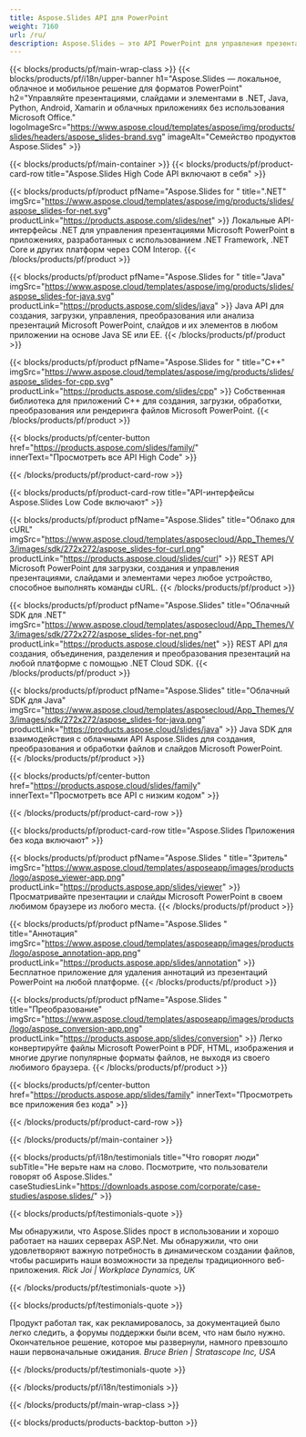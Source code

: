 ```yaml
---
title: Aspose.Slides API для PowerPoint
weight: 7160
url: /ru/
description: Aspose.Slides — это API PowerPoint для управления презентациями, а облако предоставляет облачный API слайдов.
---
```


{{< blocks/products/pf/main-wrap-class >}}
{{< blocks/products/pf/i18n/upper-banner h1="Aspose.Slides — локальное, облачное и мобильное решение для форматов PowerPoint" h2="Управляйте презентациями, слайдами и элементами в .NET, Java, Python, Android, Xamarin и облачных приложениях без использования Microsoft Office." logoImageSrc="https://www.aspose.cloud/templates/aspose/img/products/slides/headers/aspose_slides-brand.svg" imageAlt="Семейство продуктов Aspose.Slides" >}}

{{< blocks/products/pf/main-container >}}
{{< blocks/products/pf/product-card-row title="Aspose.Slides High Code API включают в себя" >}}

{{< blocks/products/pf/product pfName="Aspose.Slides for " title=".NET" imgSrc="https://www.aspose.cloud/templates/aspose/img/products/slides/aspose_slides-for-net.svg" productLink="https://products.aspose.com/slides/net" >}}
Локальные API-интерфейсы .NET для управления презентациями Microsoft PowerPoint в приложениях, разработанных с использованием .NET Framework, .NET Core и других платформ через COM Interop.
{{< /blocks/products/pf/product >}}

{{< blocks/products/pf/product pfName="Aspose.Slides for " title="Java" imgSrc="https://www.aspose.cloud/templates/aspose/img/products/slides/aspose_slides-for-java.svg" productLink="https://products.aspose.com/slides/java" >}}
Java API для создания, загрузки, управления, преобразования или анализа презентаций Microsoft PowerPoint, слайдов и их элементов в любом приложении на основе Java SE или EE.
{{< /blocks/products/pf/product >}}

{{< blocks/products/pf/product pfName="Aspose.Slides for " title="C++" imgSrc="https://www.aspose.cloud/templates/aspose/img/products/slides/aspose_slides-for-cpp.svg" productLink="https://products.aspose.com/slides/cpp" >}}
Собственная библиотека для приложений C++ для создания, загрузки, обработки, преобразования или рендеринга файлов Microsoft PowerPoint.
{{< /blocks/products/pf/product >}}

{{< blocks/products/pf/center-button href="https://products.aspose.com/slides/family/" innerText="Просмотреть все API High Code" >}}

{{< /blocks/products/pf/product-card-row >}}

{{< blocks/products/pf/product-card-row title="API-интерфейсы Aspose.Slides Low Code включают" >}}

{{< blocks/products/pf/product pfName="Aspose.Slides" title="Облако для cURL" imgSrc="https://www.aspose.cloud/templates/asposecloud/App_Themes/V3/images/sdk/272x272/aspose_slides-for-curl.png" productLink="https://products.aspose.cloud/slides/curl" >}}
REST API Microsoft PowerPoint для загрузки, создания и управления презентациями, слайдами и элементами через любое устройство, способное выполнять команды cURL.
{{< /blocks/products/pf/product >}}

{{< blocks/products/pf/product pfName="Aspose.Slides" title="Облачный SDK для .NET" imgSrc="https://www.aspose.cloud/templates/asposecloud/App_Themes/V3/images/sdk/272x272/aspose_slides-for-net.png" productLink="https://products.aspose.cloud/slides/net" >}}
REST API для создания, объединения, разделения и преобразования презентаций на любой платформе с помощью .NET Cloud SDK.
{{< /blocks/products/pf/product >}}

{{< blocks/products/pf/product pfName="Aspose.Slides" title="Облачный SDK для Java" imgSrc="https://www.aspose.cloud/templates/asposecloud/App_Themes/V3/images/sdk/272x272/aspose_slides-for-java.png" productLink="https://products.aspose.cloud/slides/java" >}}
Java SDK для взаимодействия с облачными API Aspose.Slides для создания, преобразования и обработки файлов и слайдов Microsoft PowerPoint.
{{< /blocks/products/pf/product >}}

{{< blocks/products/pf/center-button href="https://products.aspose.cloud/slides/family" innerText="Просмотреть все API с низким кодом" >}}

{{< /blocks/products/pf/product-card-row >}}

{{< blocks/products/pf/product-card-row title="Aspose.Slides Приложения без кода включают" >}}

{{< blocks/products/pf/product pfName="Aspose.Slides " title="Зритель" imgSrc="https://www.aspose.cloud/templates/asposeapp/images/products/logo/aspose_viewer-app.png" productLink="https://products.aspose.app/slides/viewer" >}}
Просматривайте презентации и слайды Microsoft PowerPoint в своем любимом браузере из любого места.
{{< /blocks/products/pf/product >}}

{{< blocks/products/pf/product pfName="Aspose.Slides " title="Аннотация" imgSrc="https://www.aspose.cloud/templates/asposeapp/images/products/logo/aspose_annotation-app.png" productLink="https://products.aspose.app/slides/annotation" >}}
Бесплатное приложение для удаления аннотаций из презентаций PowerPoint на любой платформе.
{{< /blocks/products/pf/product >}}

{{< blocks/products/pf/product pfName="Aspose.Slides " title="Преобразование" imgSrc="https://www.aspose.cloud/templates/asposeapp/images/products/logo/aspose_conversion-app.png" productLink="https://products.aspose.app/slides/conversion" >}}
Легко конвертируйте файлы Microsoft PowerPoint в PDF, HTML, изображения и многие другие популярные форматы файлов, не выходя из своего любимого браузера.
{{< /blocks/products/pf/product >}}

{{< blocks/products/pf/center-button href="https://products.aspose.app/slides/family" innerText="Просмотреть все приложения без кода" >}}

{{< /blocks/products/pf/product-card-row >}}

{{< /blocks/products/pf/main-container >}}

{{< blocks/products/pf/i18n/testimonials title="Что говорят люди" subTitle="Не верьте нам на слово. Посмотрите, что пользователи говорят об Aspose.Slides." caseStudiesLink="https://downloads.aspose.com/corporate/case-studies/aspose.slides/" >}}

{{< blocks/products/pf/testimonials-quote >}}
<p class="first">
Мы обнаружили, что Aspose.Slides прост в использовании и хорошо работает на наших серверах ASP.Net. Мы обнаружили, что они удовлетворяют важную потребность в динамическом создании файлов, чтобы расширить наши возможности за пределы традиционного веб-приложения.
 <em>
  Rick Joi | Workplace Dynamics, UK
 </em>
</p>

{{< /blocks/products/pf/testimonials-quote >}}

{{< blocks/products/pf/testimonials-quote >}}
<p class="second">
Продукт работал так, как рекламировалось, за документацией было легко следить, а форумы поддержки были всем, что нам было нужно. Окончательное решение, которое мы развернули, намного превзошло наши первоначальные ожидания.
 <em>
  Bruce Brien | Stratascope Inc, USA
 </em>
</p>

{{< /blocks/products/pf/testimonials-quote >}}

{{< /blocks/products/pf/i18n/testimonials >}}

{{< /blocks/products/pf/main-wrap-class >}}

{{< blocks/products/products-backtop-button >}}